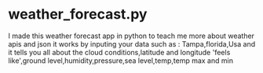 # weather_forecast.py

I made this weather forecast app in python to teach me more about weather apis and json
it works by inputing your data such as : Tampa,florida,Usa and it tells you all about the cloud conditions,latitude and longitude
 'feels like',ground level,humidity,pressure,sea level,temp,temp max and min
 
